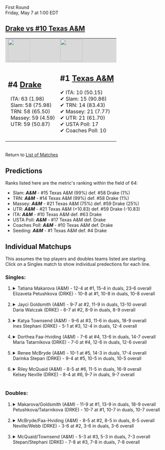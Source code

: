 First Round  
Friday, May 7 at 1:00 EDT
## [Drake vs #10 Texas A&M](https://www.ncaa.com/game/5833674) 

<table><tr style="background-color: #d9d9d9 !important"><td><a href="#"><img src="https://www.ncaa.com/sites/default/files/images/logos/schools/d/drake.70.png" width="70" height="70" /></a></td><td><a href="#"><img src="https://www.ncaa.com/sites/default/files/images/logos/schools/t/texas-am.70.png" width="70" height="70" /></a></td></tr><tr>
<td>  

<h2>#4 <a href="#">Drake</a></h2>  
&nbsp; ITA: 63 (1.98)<br>  
&nbsp; Slam: 58 (75.98)<br>  
&nbsp; TRN: 58 (65.50)<br>  
&nbsp; Massey: 59 (4.59)<br>  
&nbsp; UTR: 59 (50.87)<br>  
<br>  

</td>
<td>  

<h2>#1 <a href="#">Texas A&M</a></h2>  
&#10004; ITA: 10 (50.15)<br>  
&#10004; Slam: 15 (90.86)<br>  
&#10004; TRN: 14 (83.43)<br>  
&#10004; Massey: 21 (7.77)<br>  
&#10004; UTR: 21 (61.70)<br>  
&#10004; USTA Poll: 17<br>  
&#10004; Coaches Poll: 10<br>  
<br>  

</td>
</tr></table>  


<br>Return to [List of Matches](../index.md)  

## Predictions  

Ranks listed here are the metric's ranking within the field of 64:  
- Slam: ***A&M*** - #15 Texas A&M (99%) def. #58 Drake (1%)  
- TRN: ***A&M*** - #14 Texas A&M (99%) def. #58 Drake (1%)  
- Massey: ***A&M*** - #21 Texas A&M (75%) def. #59 Drake (25%)  
- UTR: ***A&M*** - #21 Texas A&M (+10.83) def. #59 Drake (-10.83)  
- ITA: ***A&M*** - #10 Texas A&M def. #63 Drake  
- USTA Poll: ***A&M*** - #17 Texas A&M def. Drake  
- Coaches Poll: ***A&M*** - #10 Texas A&M def. Drake  
- Seeding: ***A&M*** - #1 Texas A&M def. #4 Drake  

## Individual Matchups  
This assumes the top players and doubles teams listed are starting.  
Click on a Singles match to show individual predections for each line.  
### Singles:  

<ol>
<li><details>
<summary markdown="span">Tatiana Makarova (A&M) - 12-4 at #1, 15-4 in duals, 23-6 overall<br>Elizaveta Petushkova (DRKE) - 10-8 at #1, 10-8 in duals, 10-8 overall</summary>
<h4>Predictions</h4><ul>
<li>Slam: <b><i>A&M</i></b> - Makarova (97%) def. Petushkova (3%)</li>  
<li>TRN: <b><i>A&M</i></b> - Makarova (99%) def. Petushkova (1%)</li>  
<li>Massey: <b><i>A&M</i></b> - Makarova (75%) def. Petushkova (25%)</li>  
<li>UTR: <b><i>A&M</i></b> - Makarova (98%) def. Petushkova (2%)</li>  
<li>ITA: <b><i>A&M</i></b> - Makarova (21.86) def. Petushkova (1.55)</li>  
</ul></details>&nbsp;</li>
<li><details>
<summary markdown="span">Jayci Goldsmith (A&M) - 9-7 at #2, 11-9 in duals, 13-10 overall<br>Daria Walczak (DRKE) - 6-7 at #2, 8-9 in duals, 8-9 overall</summary>
<h4>Predictions</h4><ul>
<li>Slam: <b><i>A&M</i></b> - Goldsmith (98%) def. Walczak (2%)</li>  
<li>TRN: <b><i>A&M</i></b> - Goldsmith (98%) def. Walczak (2%)</li>  
<li>Massey: <b><i>A&M</i></b> - Goldsmith (75%) def. Walczak (25%)</li>  
<li>UTR: <b><i>A&M</i></b> - Goldsmith (98%) def. Walczak (2%)</li>  
<li>ITA: <b><i>A&M</i></b> - Goldsmith (3.03) def. Walczak (1.52)</li>  
</ul></details>&nbsp;</li>
<li><details>
<summary markdown="span">Katya Townsend (A&M) - 9-6 at #3, 11-6 in duals, 18-9 overall<br>Ines Stephani (DRKE) - 5-1 at #3, 12-4 in duals, 12-4 overall</summary>
<h4>Predictions</h4><ul>
<li>Slam: <b><i>A&M</i></b> - Townsend (98%) def. Stephani (2%)</li>  
<li>TRN: <b><i>A&M</i></b> - Townsend (98%) def. Stephani (2%)</li>  
<li>Massey: <b><i>A&M</i></b> - Townsend (75%) def. Stephani (25%)</li>  
<li>UTR: <b><i>A&M</i></b> - Townsend (98%) def. Stephani (2%)</li>  
<li>ITA: <b><i>A&M</i></b> - Townsend (3.71) def. Stephani (2.39)</li>  
</ul></details>&nbsp;</li>
<li><details>
<summary markdown="span">Dorthea Faa-Hviding (A&M) - 7-6 at #4, 13-6 in duals, 14-7 overall<br>Maria Tatarnikova (DRKE) - 7-0 at #4, 12-6 in duals, 12-6 overall</summary>
<h4>Predictions</h4><ul>
<li>Slam: <b><i>A&M</i></b> - Faa-Hviding (97%) def. Tatarnikova (3%)</li>  
<li>TRN: <b><i>A&M</i></b> - Faa-Hviding (98%) def. Tatarnikova (2%)</li>  
<li>Massey: <b><i>A&M</i></b> - Faa-Hviding (75%) def. Tatarnikova (25%)</li>  
<li>UTR: <b><i>A&M</i></b> - Faa-Hviding (97%) def. Tatarnikova (3%)</li>  
<li>ITA: <b><i>A&M</i></b> - Faa-Hviding (1.87) def. Tatarnikova (1.80)</li>  
</ul></details>&nbsp;</li>
<li><details>
<summary markdown="span">Renee McBryde (A&M) - 10-1 at #5, 14-3 in duals, 17-4 overall<br>Darinka Stepan (DRKE) - 9-4 at #5, 10-5 in duals, 10-5 overall</summary>
<h4>Predictions</h4><ul>
<li>Slam: <b><i>A&M</i></b> - McBryde (99%) def. Stepan (1%)</li>  
<li>TRN: <b><i>A&M</i></b> - McBryde (99%) def. Stepan (1%)</li>  
<li>Massey: <b><i>A&M</i></b> - McBryde (75%) def. Stepan (25%)</li>  
<li>UTR: <b><i>A&M</i></b> - McBryde (97%) def. Stepan (3%)</li>  
<li>ITA: <b><i>A&M</i></b> - McBryde (2.44) def. Stepan (1.93)</li>  
</ul></details>&nbsp;</li>
<li><details>
<summary markdown="span">Riley McQuaid (A&M) - 8-5 at #6, 11-5 in duals, 16-9 overall<br>Kelsey Neville (DRKE) - 8-4 at #6, 9-7 in duals, 9-7 overall</summary>
<h4>Predictions</h4><ul>
<li>Slam: <b><i>A&M</i></b> - McQuaid (99%) def. Neville (1%)</li>  
<li>TRN: <b><i>A&M</i></b> - McQuaid (99%) def. Neville (1%)</li>  
<li>Massey: <b><i>A&M</i></b> - McQuaid (75%) def. Neville (25%)</li>  
<li>UTR: <b><i>A&M</i></b> - McQuaid (99%) def. Neville (1%)</li>  
<li>ITA: <b><i>A&M</i></b> - McQuaid (2.12) def. Neville (1.64)</li>  
</ul></details>&nbsp;</li>
</ol>

### Doubles:  

<ol>
<li><details>
<summary markdown="span">Makarova/Goldsmith (A&M) - 11-9 at #1, 13-9 in duals, 18-9 overall<br>Petushkova/Tatarnikova (DRKE) - 10-7 at #1, 10-7 in duals, 10-7 overall</summary>
<br>Sorry, we don't have any metrics for doubles matches</details>&nbsp;</li>
<li><details>
<summary markdown="span">McBryde/Faa-Hviding (A&M) - 8-5 at #2, 8-5 in duals, 8-5 overall<br>Neville/Webb (DRKE) - 3-6 at #2, 3-6 in duals, 3-6 overall</summary>
<br>Sorry, we don't have any metrics for doubles matches</details>&nbsp;</li>
<li><details>
<summary markdown="span">McQuaid/Townsend (A&M) - 5-3 at #3, 5-3 in duals, 7-3 overall<br>Stepan/Stephani (DRKE) - 7-8 at #3, 7-8 in duals, 7-8 overall</summary>
<br>Sorry, we don't have any metrics for doubles matches</details>&nbsp;</li>
</ol>